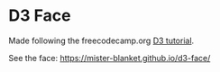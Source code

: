 # D3 Face
Made following the freecodecamp.org [D3 tutorial](https://www.youtube.com/watch?v=_8V5o2UHG0E&t=1858s).

See the face: https://mister-blanket.github.io/d3-face/
